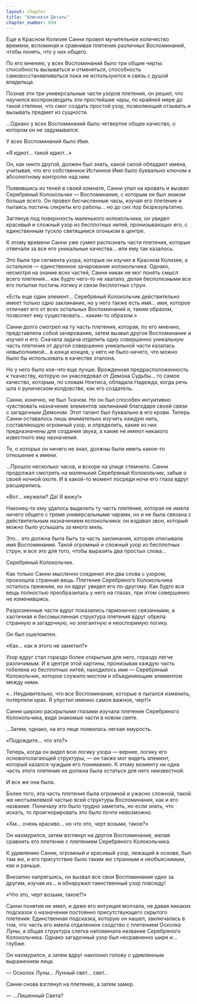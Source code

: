 ```yaml
---
layout: chapter
title: "Ключевая Деталь"
chapter_number: 694
---
```


Еще в Красном Колизее Санни провел мучительное количество времени, вспоминая и сравнивая плетения различных Воспоминаний, чтобы понять, что у них общего.

По его мнению, у всех Воспоминаний было три общие черты: способность вызываться и отменяться, способность самовосстанавливаться пока не используются и связь с душой владельца.

Познав эти три универсальные части узоров плетения, он решил, что научился воспроизводить эти простейшие чары, по крайней мере до такой степени, что смог создать простой узор, позволяющий отзывать и вызывать предмет из сущности.

...Однако у всех Воспоминаний было четвертое общее качество, о котором он не задумывался.

У всех Воспоминаний было Имя.

«Я идиот... такой идиот...»

Он, как никто другой, должен был знать, какой силой обладают имена, учитывая, что его собственное Истинное Имя было буквально ключом к абсолютному контролю над ним.

Появившись из теней в своей комнате, Санни упал на кровать и вызвал Серебряный Колокольчик — Воспоминание, с которым он был знаком больше всего. Он провел бесчисленные часы, изучая его плетение и пытаясь постичь секреты его работы... но до сих пор безрезультатно.

Заглянув под поверхность маленького колокольчика, он увидел красивый и сложный узор из бесплотных нитей, пронизывающих его, с единственным тускло светящимся огоньком в центре.

К этому времени Санни уже сумел распознать части плетения, которые отвечали за все его уникальные качества... или ему так казалось.

Это были три сегмента узора, которые он изучил в Красном Колизее, а остальное — единственное зачарование колокольчика. Однако, несмотря на знание всех частей, Санни никак не мог понять смысл всего плетения... как будто чего-то не хватало, делая бесполезными все его попытки постичь логику и связи бесплотных струн.

«Есть еще один элемент... Серебряный Колокольчик действительно имеет только одно заклинание, но у него также есть имя... имя, которое отличает его от всех остальных Воспоминаний и, таким образом, позволяет ему существовать... каким-то образом.»

Санни долго смотрел на ту часть плетения, которая, по его мнению, представляла собой зачарование, затем вызвал другое Воспоминание и изучил и его. Сначала задача отделить одну совершенно уникальную часть плетения от другой совершенно уникальной части казалась невыполнимой... в конце концов, у него не было ничего, что можно было бы использовать в качестве эталона.

Но у него было кое-что еще лучше. Врожденная предрасположенность к ткачеству, которую он унаследовал от Демона Судьбы... то самое качество, которым, по словам Ноктиса, обладала Надежда, когда речь шла о руническом колдовстве, как его создатель.

Санни, конечно, не был Ткачом. Но он был способен интуитивно чувствовать назначение элементов заклинаний благодаря своей связи с загадочным Демоном. Этот талант был буквально в его крови. Теперь Санни оставалось лишь внимательно изучить каждую нить, составляющую огромный узор, и определить, какие из них предназначены для создания звука, а какие не имеют никакого известного ему назначения.

Те, о которых он ничего не знал, должны были иметь какое-то отношение к имени.

...Прошло несколько часов, и вскоре на улице стемнело. Санни продолжал смотреть на маленький Серебряный Колокольчик, забыв о своей ночной охоте. И в какой-то момент посреди ночи его глаза вдруг расширились.

«Вот... неужели? Да! Я вижу!»

Наконец-то ему удалось выделить ту часть плетения, которая не имела ничего общего с тремя универсальными чарами, но и не была связана с действительным назначением колокольчика: он издавал звон, который можно было услышать за много миль.

Это... это должна была быть та часть заклинания, которая описывала имя Воспоминания. Такой огромный и сложный узор из бесплотных струн, и все это для того, чтобы выразить два простых слова...

Серебряный Колокольчик.

Как только Санни мысленно соединил эти два слова с узором, произошла странная вещь. Плетение Серебряного Колокольчика осталось прежним, но он вдруг увидел его по-другому. Как будто вся вещь полностью преобразилась у него на глазах, при этом совершенно не изменившись.

Разрозненные части вдруг показались гармонично связанными, а хаотичная и бессмысленная структура плетения вдруг обрела странную и загадочную, но элегантную и неоспоримую логику.

Он был ошеломлен.

«Как... как я этого не заметил?»

Узор вдруг стал гораздо более открытым для него, гораздо легче различимым. И в центре этой картины, пронизывая каждую часть гобелена из бесплотных нитей, находилось имя — Серебряный Колокольчик, которое служило мостом и объединяющим элементом между ними.

«...Неудивительно, что все Воспоминания, которые я пытался изменить, потерпели крах. Я упустил именно самое важное, черт!»

Санни широко раскрытыми глазами изучала плетение Серебряного Колокольчика, видя знакомые части в новом свете.

...Затем, однако, на его лице появилась легкая хмурость.

«Подождите... что это?»

Теперь, когда он видел всю логику узора — вернее, логику его основополагающей структуры, — он также мог видеть элемент, который казался чуждым его пониманию. К этому моменту ни одна часть этого плетения не должна была остаться для него неизвестной.

И все же она была.

Более того, эта часть плетения была огромной и ужасно сложной, такой же неотъемлемой частью всей структуры Воспоминания, как и его название. Поначалу это было трудно заметить, но если знать, что искать, то проигнорировать это было почти невозможно.

«Хм... очень красиво... но что это, черт возьми, такое?»

Он нахмурился, затем взглянул на другое Воспоминание, желая сравнить его плетение с плетением Серебряного Колокольчика.

К удивлению Санни, огромный и красивый узор, лежащий в основе, был там же, и его присутствие было таким же странным и необъяснимым, как и раньше.

Внезапно напрягшись, он вызвал все свои Воспоминания одно за другим, изучая их... и обнаружил таинственный узор повсюду!

«Что это, черт возьми, такое?!»

Санни понятия не имел, и даже его интуиция молчала, не давая никаких подсказок о назначении постоянно присутствующего скрытого плетения. Единственная подсказка, которую он нашел, заключалась в том, что часть его имела отдаленное сходство с плетением Осколка Луны, а общая структура слегка напоминала название Серебряного Колокольчика. Однако загадочный узор был несравненно шире и... глубже.

Он нахмурился, а затем вдруг наклонил голову с удивленным выражением лица.

— Осколок Луны… Лунный свет... свет...

Санни снова взглянул на плетение, а затем замер.

— ...Лишенный Света?